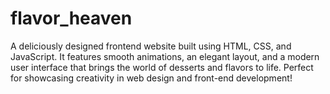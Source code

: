 # flavor_heaven
A deliciously designed frontend website built using HTML, CSS, and JavaScript. It features smooth animations, an elegant layout, and a modern user interface that brings the world of desserts and flavors to life. Perfect for showcasing creativity in web design and front-end development!
